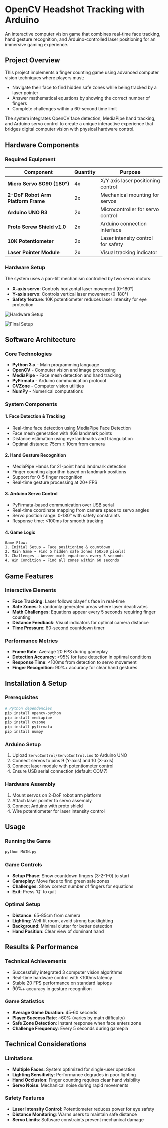 # OpenCV Headshot Tracking with Arduino

An interactive computer vision game that combines real-time face tracking, hand gesture recognition, and Arduino-controlled laser positioning for an immersive gaming experience.

## Project Overview

This project implements a finger counting game using advanced computer vision techniques where players must:
- Navigate their face to find hidden safe zones while being tracked by a laser pointer
- Answer mathematical equations by showing the correct number of fingers
- Complete challenges within a 60-second time limit

The system integrates OpenCV face detection, MediaPipe hand tracking, and Arduino servo control to create a unique interactive experience that bridges digital computer vision with physical hardware control.

## Hardware Components

### Required Equipment
| Component | Quantity | Purpose |
|-----------|----------|---------|
| **Micro Servo SG90 (180°)** | 4x | X/Y axis laser positioning control |
| **2-DoF Robot Arm Platform Frame** | 2x | Mechanical mounting for servos |
| **Arduino UNO R3** | 2x | Microcontroller for servo control |
| **Proto Screw Shield v1.0** | 2x | Arduino connection interface |
| **10K Potentiometer** | 2x | Laser intensity control for safety |
| **Laser Pointer Module** | 2x | Visual tracking indicator |

### Hardware Setup
The system uses a pan-tilt mechanism controlled by two servo motors:
- **X-axis servo**: Controls horizontal laser movement (0-180°)
- **Y-axis servo**: Controls vertical laser movement (0-180°)
- **Safety feature**: 10K potentiometer reduces laser intensity for eye protection

![Hardware Setup](Figures/assemble_setup.jpg)

![Final Setup](final_product.jpg)

## Software Architecture

### Core Technologies
- **Python 3.x** - Main programming language
- **OpenCV** - Computer vision and image processing
- **MediaPipe** - Face mesh detection and hand tracking
- **PyFirmata** - Arduino communication protocol
- **CVZone** - Computer vision utilities
- **NumPy** - Numerical computations

### System Components

#### 1. Face Detection & Tracking
- Real-time face detection using MediaPipe Face Detection
- Face mesh generation with 468 landmark points
- Distance estimation using eye landmarks and triangulation
- Optimal distance: 75cm ± 10cm from camera

#### 2. Hand Gesture Recognition
- MediaPipe Hands for 21-point hand landmark detection
- Finger counting algorithm based on landmark positions
- Support for 0-5 finger recognition
- Real-time gesture processing at 20+ FPS

#### 3. Arduino Servo Control
- PyFirmata-based communication over USB serial
- Real-time coordinate mapping from camera space to servo angles
- Servo position range: 0-180° with safety constraints
- Response time: <100ms for smooth tracking

#### 4. Game Logic
```
Game Flow:
1. Initial Setup → Face positioning & countdown
2. Main Game → Find 5 hidden safe zones (50x50 pixels)
3. Challenges → Answer math equations every 5 seconds
4. Win Condition → Find all zones within 60 seconds
```

## Game Features

### Interactive Elements
- **Face Tracking**: Laser follows player's face in real-time
- **Safe Zones**: 5 randomly generated areas where laser deactivates
- **Math Challenges**: Equations appear every 5 seconds requiring finger counting
- **Distance Feedback**: Visual indicators for optimal camera distance
- **Time Pressure**: 60-second countdown timer

### Performance Metrics
- **Frame Rate**: Average 20 FPS during gameplay
- **Detection Accuracy**: >95% for face detection in optimal conditions
- **Response Time**: <100ms from detection to servo movement
- **Finger Recognition**: 90%+ accuracy for clear hand gestures

## Installation & Setup

### Prerequisites
```bash
# Python dependencies
pip install opencv-python
pip install mediapipe
pip install cvzone
pip install pyfirmata
pip install numpy
```

### Arduino Setup
1. Upload `ServoControl/ServoControl.ino` to Arduino UNO
2. Connect servos to pins 9 (Y-axis) and 10 (X-axis)
3. Connect laser module with potentiometer control
4. Ensure USB serial connection (default: COM7)

### Hardware Assembly
1. Mount servos on 2-DoF robot arm platform
2. Attach laser pointer to servo assembly
3. Connect Arduino with proto shield
4. Wire potentiometer for laser intensity control

## Usage

### Running the Game
```bash
python MAIN.py
```

### Game Controls
- **Setup Phase**: Show countdown fingers (3-2-1-0) to start
- **Gameplay**: Move face to find green safe zones
- **Challenges**: Show correct number of fingers for equations
- **Exit**: Press 'Q' to quit

### Optimal Setup
- **Distance**: 65-85cm from camera
- **Lighting**: Well-lit room, avoid strong backlighting
- **Background**: Minimal clutter for better detection
- **Hand Position**: Clear view of dominant hand

## Results & Performance

### Technical Achievements
- Successfully integrated 3 computer vision algorithms
- Real-time hardware control with <100ms latency
- Stable 20 FPS performance on standard laptops
- 90%+ accuracy in gesture recognition

### Game Statistics
- **Average Game Duration**: 45-60 seconds
- **Player Success Rate**: ~60% (varies by math difficulty)
- **Safe Zone Detection**: Instant response when face enters zone
- **Challenge Frequency**: Every 5 seconds during gamepla

## Technical Considerations

### Limitations
- **Multiple Faces**: System optimized for single-user operation
- **Lighting Sensitivity**: Performance degrades in poor lighting
- **Hand Occlusion**: Finger counting requires clear hand visibility
- **Servo Noise**: Mechanical noise during rapid movements

### Safety Features
- **Laser Intensity Control**: Potentiometer reduces power for eye safety
- **Distance Monitoring**: Warns users to maintain safe distance
- **Servo Limits**: Software constraints prevent mechanical damage
